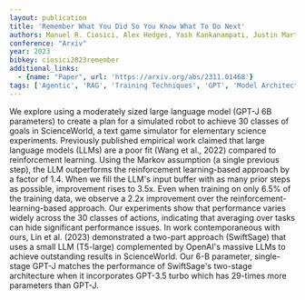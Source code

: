 ```yaml
---
layout: publication
title: 'Remember What You Did So You Know What To Do Next'
authors: Manuel R. Ciosici, Alex Hedges, Yash Kankanampati, Justin Martin, Marjorie Freedman, Ralph Weischedel
conference: "Arxiv"
year: 2023
bibkey: ciosici2023remember
additional_links:
  - {name: "Paper", url: 'https://arxiv.org/abs/2311.01468'}
tags: ['Agentic', 'RAG', 'Training Techniques', 'GPT', 'Model Architecture', 'Reinforcement Learning']
---
```

We explore using a moderately sized large language model (GPT-J 6B
parameters) to create a plan for a simulated robot to achieve 30 classes of
goals in ScienceWorld, a text game simulator for elementary science
experiments. Previously published empirical work claimed that large language
models (LLMs) are a poor fit (Wang et al., 2022) compared to reinforcement
learning. Using the Markov assumption (a single previous step), the LLM
outperforms the reinforcement learning-based approach by a factor of 1.4. When
we fill the LLM's input buffer with as many prior steps as possible,
improvement rises to 3.5x. Even when training on only 6.5% of the training
data, we observe a 2.2x improvement over the reinforcement-learning-based
approach. Our experiments show that performance varies widely across the 30
classes of actions, indicating that averaging over tasks can hide significant
performance issues. In work contemporaneous with ours, Lin et al. (2023)
demonstrated a two-part approach (SwiftSage) that uses a small LLM (T5-large)
complemented by OpenAI's massive LLMs to achieve outstanding results in
ScienceWorld. Our 6-B parameter, single-stage GPT-J matches the performance of
SwiftSage's two-stage architecture when it incorporates GPT-3.5 turbo which has
29-times more parameters than GPT-J.
